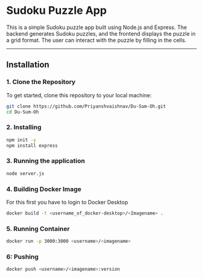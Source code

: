 # Sudoku Puzzle App

This is a simple Sudoku puzzle app built using Node.js and Express. The backend generates Sudoku puzzles, and the frontend displays the puzzle in a grid format. The user can interact with the puzzle by filling in the cells.

---
## Installation

### 1. Clone the Repository

To get started, clone this repository to your local machine:

```bash
git clone https://github.com/Priyanshvaishnav/Du-Sum-Oh.git
cd Du-Sum-Oh
```

### 2. Installing
```bash
npm init -y
npm install express
```


### 3. Running the application
```bash
node server.js
```


### 4. Building Docker Image 
For this first you have to login to Docker Desktop
```bash
docker build -t <username_of_docker-desktop>/<Imagename> .

```

### 5. Running Container
```bash
docker run -p 3000:3000 <username>/<imagename>
```
### 6: Pushing 
```bash
docker push <username>/<imagename>:version
```

